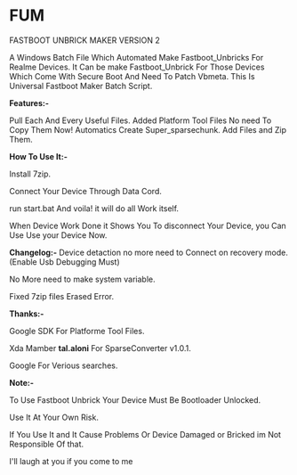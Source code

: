 # FUM
FASTBOOT UNBRICK MAKER VERSION 2


A Windows Batch File Which Automated Make Fastboot_Unbricks For Realme Devices. 
It Can be make Fastboot_Unbrick For Those Devices Which Come With Secure Boot And Need To Patch Vbmeta. 
This Is Universal Fastboot Maker Batch Script. 

**Features:-**

Pull Each And Every Useful Files.
Added Platform Tool Files No need To Copy Them Now!
Automatics Create Super_sparsechunk.
Add Files and Zip Them.

**How To Use It:-**

Install 7zip.

Connect Your Device Through Data Cord.

run start.bat And voila! it will do all Work itself.

When Device Work Done it Shows You To disconnect Your Device, you Can Use Use your Device Now.

**Changelog:-**
Device detaction no more need to Connect on recovery mode. (Enable Usb Debugging Must)

No More need to make system variable.

Fixed 7zip files Erased Error.


**Thanks:-**

Google SDK For Platforme Tool Files.

Xda Mamber **tal.aloni** For SparseConverter v1.0.1.

Google For Verious searches.

**Note:-**

To Use Fastboot Unbrick Your Device Must Be Bootloader Unlocked.

Use It At Your Own Risk.

If You Use It and It Cause Problems Or Device Damaged or Bricked im Not Responsible Of that.

I'll laugh at you if you come to me

